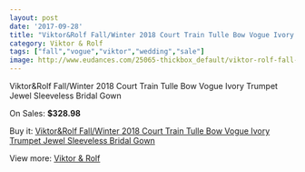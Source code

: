 ```yaml
---
layout: post
date: '2017-09-28'
title: "Viktor&Rolf Fall/Winter 2018 Court Train Tulle Bow Vogue Ivory Trumpet Jewel Sleeveless Bridal Gown"
category: Viktor & Rolf
tags: ["fall","vogue","viktor","wedding","sale"]
image: http://www.eudances.com/25065-thickbox_default/viktor-rolf-fall-winter-2018-court-train-tulle-bow-vogue-ivory-trumpet-jewel-sleeveless-bridal-gown.jpg
---
```

Viktor&Rolf Fall/Winter 2018 Court Train Tulle Bow Vogue Ivory Trumpet Jewel Sleeveless Bridal Gown

On Sales: **$328.98**
<a href="https://www.eudances.com/en/viktor-rolf/8305-viktor-rolf-fall-winter-2018-court-train-tulle-bow-vogue-ivory-trumpet-jewel-sleeveless-bridal-gown.html"><amp-img layout="responsive" width="600" height="600" src="//www.eudances.com/25065-thickbox_default/viktor-rolf-fall-winter-2018-court-train-tulle-bow-vogue-ivory-trumpet-jewel-sleeveless-bridal-gown.jpg" alt="Viktor&Rolf Fall/Winter 2018 Court Train Tulle Bow Vogue Ivory Trumpet Jewel Sleeveless Bridal Gown 0" /></a>
<a href="https://www.eudances.com/en/viktor-rolf/8305-viktor-rolf-fall-winter-2018-court-train-tulle-bow-vogue-ivory-trumpet-jewel-sleeveless-bridal-gown.html"><amp-img layout="responsive" width="600" height="600" src="//www.eudances.com/25068-thickbox_default/viktor-rolf-fall-winter-2018-court-train-tulle-bow-vogue-ivory-trumpet-jewel-sleeveless-bridal-gown.jpg" alt="Viktor&Rolf Fall/Winter 2018 Court Train Tulle Bow Vogue Ivory Trumpet Jewel Sleeveless Bridal Gown 1" /></a>
<a href="https://www.eudances.com/en/viktor-rolf/8305-viktor-rolf-fall-winter-2018-court-train-tulle-bow-vogue-ivory-trumpet-jewel-sleeveless-bridal-gown.html"><amp-img layout="responsive" width="600" height="600" src="//www.eudances.com/25067-thickbox_default/viktor-rolf-fall-winter-2018-court-train-tulle-bow-vogue-ivory-trumpet-jewel-sleeveless-bridal-gown.jpg" alt="Viktor&Rolf Fall/Winter 2018 Court Train Tulle Bow Vogue Ivory Trumpet Jewel Sleeveless Bridal Gown 2" /></a>
<a href="https://www.eudances.com/en/viktor-rolf/8305-viktor-rolf-fall-winter-2018-court-train-tulle-bow-vogue-ivory-trumpet-jewel-sleeveless-bridal-gown.html"><amp-img layout="responsive" width="600" height="600" src="//www.eudances.com/25066-thickbox_default/viktor-rolf-fall-winter-2018-court-train-tulle-bow-vogue-ivory-trumpet-jewel-sleeveless-bridal-gown.jpg" alt="Viktor&Rolf Fall/Winter 2018 Court Train Tulle Bow Vogue Ivory Trumpet Jewel Sleeveless Bridal Gown 3" /></a>

Buy it: [Viktor&Rolf Fall/Winter 2018 Court Train Tulle Bow Vogue Ivory Trumpet Jewel Sleeveless Bridal Gown](https://www.eudances.com/en/viktor-rolf/8305-viktor-rolf-fall-winter-2018-court-train-tulle-bow-vogue-ivory-trumpet-jewel-sleeveless-bridal-gown.html "Viktor&Rolf Fall/Winter 2018 Court Train Tulle Bow Vogue Ivory Trumpet Jewel Sleeveless Bridal Gown")

View more: [Viktor & Rolf](https://www.eudances.com/en/127-viktor-rolf "Viktor & Rolf")